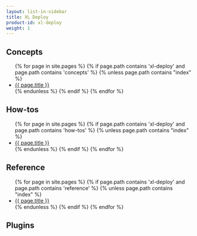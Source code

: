 ```yaml
---
layout: list-in-sidebar
title: XL Deploy
product-id: xl-deploy
weight: 1
---
```


## Concepts

<ul>
{% for page in site.pages %}
	{% if page.path contains 'xl-deploy' and page.path contains 'concepts' %}
		{% unless page.path contains "index" %}
			<li><a href="{{ page.url }}">{{ page.title }}</a></li>
		{% endunless %}
	{% endif %}
{% endfor %}
</ul>

## How-tos

<ul>
{% for page in site.pages %}
	{% if page.path contains 'xl-deploy' and page.path contains 'how-tos' %}
		{% unless page.path contains "index" %}
			<li><a href="{{ page.url }}">{{ page.title }}</a></li>
		{% endunless %}
	{% endif %}
{% endfor %}
</ul>

## Reference

<ul>
{% for page in site.pages %}
	{% if page.path contains 'xl-deploy' and page.path contains 'reference' %}
		{% unless page.path contains "index" %}
			<li><a href="{{ page.url }}">{{ page.title }}</a></li>
		{% endunless %}
	{% endif %}
{% endfor %}
</ul>

## Plugins
